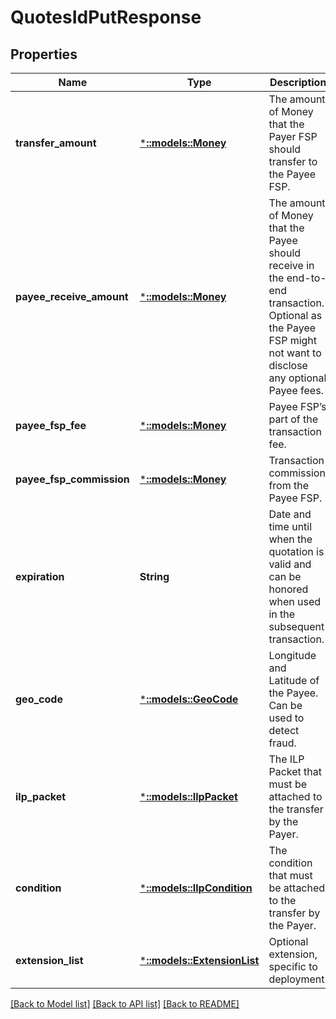 # QuotesIdPutResponse

## Properties
Name | Type | Description | Notes
------------ | ------------- | ------------- | -------------
**transfer_amount** | [***::models::Money**](Money.md) | The amount of Money that the Payer FSP should transfer to the Payee FSP. | [default to null]
**payee_receive_amount** | [***::models::Money**](Money.md) | The amount of Money that the Payee should receive in the end-to-end transaction. Optional as the Payee FSP might not want to disclose any optional Payee fees. | [optional] [default to null]
**payee_fsp_fee** | [***::models::Money**](Money.md) | Payee FSP’s part of the transaction fee. | [optional] [default to null]
**payee_fsp_commission** | [***::models::Money**](Money.md) | Transaction commission from the Payee FSP. | [optional] [default to null]
**expiration** | **String** | Date and time until when the quotation is valid and can be honored when used in the subsequent transaction. | [default to null]
**geo_code** | [***::models::GeoCode**](GeoCode.md) | Longitude and Latitude of the Payee. Can be used to detect fraud. | [optional] [default to null]
**ilp_packet** | [***::models::IlpPacket**](IlpPacket.md) | The ILP Packet that must be attached to the transfer by the Payer. | [default to null]
**condition** | [***::models::IlpCondition**](IlpCondition.md) | The condition that must be attached to the transfer by the Payer. | [default to null]
**extension_list** | [***::models::ExtensionList**](ExtensionList.md) | Optional extension, specific to deployment. | [optional] [default to null]

[[Back to Model list]](../README.md#documentation-for-models) [[Back to API list]](../README.md#documentation-for-api-endpoints) [[Back to README]](../README.md)


